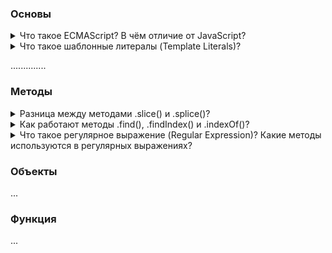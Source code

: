 ### Основы 

<details>
<summary> Что такое ECMAScript? В чём отличие от JavaScript? </summary>

ECMAscript - спецификация языка программирование, в котором содержатся правила, сведения и рекомендации, которые
должны соблюдаться скриптовым языки , чтобы он считался совместивым с EcmaScript. А JS одна из версий скриптового языка. EcmaScript6

</details>



<details>
<summary>Что такое шаблонные литералы (Template Literals)? </summary>

Шаблонные литаралы - это обратные кавычки, внутри обратные кавычек мы можем с помощью знака доллара и фигурными скобками (${выражение}).

</details>

..............

### Методы 
<details>
<summary>  Разница между методами .slice() и .splice()? </summary>

Array.splice изменяет исходный массив и возвращает массив, содержащий удаленные элементы.
Array.slice не изменяет исходный массив. Он просто возвращает новый массив элементов, который является подмножеством исходного массива.

</details>

<details>
<summary> Как работают методы .find(), .findIndex() и .indexOf()? </summary>

Метод массива find() вернёт первый найденный в массиве элемент, который подходит под условие
Метод findIndex() возвращает индекс первого найденного в массиве элемента, который подходит под условие
Метод .indexOf() - вернётся индекс первого найденного элемента или -1, если ничего не нашлось

</details>


<details>
<summary> Что такое регулярное выражение (Regular Expression)? Какие методы используются в регулярных выражениях? </summary>

С помощью регулярок можно найти и заменить текст.

</details>


### Объекты

...

### Функция

...
